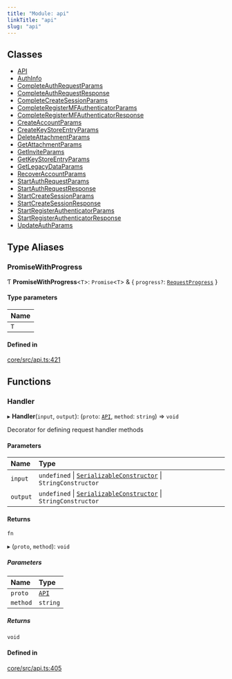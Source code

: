 ```yaml
---
title: "Module: api"
linkTitle: "api"
slug: "api"
---
```


## Classes

-   [API](../../classes/api.API)
-   [AuthInfo](../../classes/api.AuthInfo)
-   [CompleteAuthRequestParams](../../classes/api.CompleteAuthRequestParams)
-   [CompleteAuthRequestResponse](../../classes/api.CompleteAuthRequestResponse)
-   [CompleteCreateSessionParams](../../classes/api.CompleteCreateSessionParams)
-   [CompleteRegisterMFAuthenticatorParams](../../classes/api.CompleteRegisterMFAuthenticatorParams)
-   [CompleteRegisterMFAuthenticatorResponse](../../classes/api.CompleteRegisterMFAuthenticatorResponse)
-   [CreateAccountParams](../../classes/api.CreateAccountParams)
-   [CreateKeyStoreEntryParams](../../classes/api.CreateKeyStoreEntryParams)
-   [DeleteAttachmentParams](../../classes/api.DeleteAttachmentParams)
-   [GetAttachmentParams](../../classes/api.GetAttachmentParams)
-   [GetInviteParams](../../classes/api.GetInviteParams)
-   [GetKeyStoreEntryParams](../../classes/api.GetKeyStoreEntryParams)
-   [GetLegacyDataParams](../../classes/api.GetLegacyDataParams)
-   [RecoverAccountParams](../../classes/api.RecoverAccountParams)
-   [StartAuthRequestParams](../../classes/api.StartAuthRequestParams)
-   [StartAuthRequestResponse](../../classes/api.StartAuthRequestResponse)
-   [StartCreateSessionParams](../../classes/api.StartCreateSessionParams)
-   [StartCreateSessionResponse](../../classes/api.StartCreateSessionResponse)
-   [StartRegisterAuthenticatorParams](../../classes/api.StartRegisterAuthenticatorParams)
-   [StartRegisterAuthenticatorResponse](../../classes/api.StartRegisterAuthenticatorResponse)
-   [UpdateAuthParams](../../classes/api.UpdateAuthParams)

## Type Aliases

### PromiseWithProgress

Ƭ **PromiseWithProgress**<`T`\>: `Promise`<`T`\> & { `progress?`:
[`RequestProgress`](../../classes/transport.RequestProgress) }

#### Type parameters

| Name |
| :--- |
| `T`  |

#### Defined in

[core/src/api.ts:421](https://github.com/padloc/padloc/blob/b00eb4fd/packages/core/src/api.ts#L421)

## Functions

### Handler

▸ **Handler**(`input`, `output`): (`proto`: [`API`](../../classes/api.API),
`method`: `string`) => `void`

Decorator for defining request handler methods

#### Parameters

| Name     | Type                                                                                                   |
| :------- | :----------------------------------------------------------------------------------------------------- |
| `input`  | `undefined` \| [`SerializableConstructor`](encoding.md#serializableconstructor) \| `StringConstructor` |
| `output` | `undefined` \| [`SerializableConstructor`](encoding.md#serializableconstructor) \| `StringConstructor` |

#### Returns

`fn`

▸ (`proto`, `method`): `void`

##### Parameters

| Name     | Type                           |
| :------- | :----------------------------- |
| `proto`  | [`API`](../../classes/api.API) |
| `method` | `string`                       |

##### Returns

`void`

#### Defined in

[core/src/api.ts:405](https://github.com/padloc/padloc/blob/b00eb4fd/packages/core/src/api.ts#L405)
